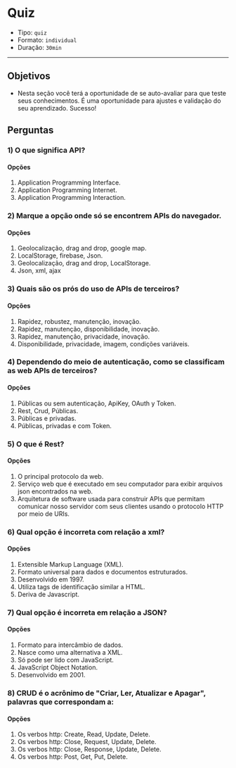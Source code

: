 # Quiz

- Tipo: `quiz`
- Formato: `individual`
- Duração: `30min`

***

## Objetivos

- Nesta seção você terá a oportunidade de se auto-avaliar para que teste seus
  conhecimentos. É uma oportunidade para ajustes e validação do seu aprendizado.
  Sucesso!

## Perguntas

### 1) O que significa API?

#### Opções

1. Application Programming Interface.
2. Application Programming Internet.
3. Application Programming Interaction.

<solution style="display:none;">1</solution>

### 2) Marque a opção onde só se encontrem APIs do navegador.

#### Opções

1. Geolocalização, drag and drop, google map.
2. LocalStorage, firebase, Json.
3. Geolocalização, drag and drop, LocalStorage.
4. Json, xml, ajax

<solution style="display:none;">3</solution>

### 3) Quais são os prós do uso de APIs de terceiros?

#### Opções

1. Rapidez, robustez, manutenção, inovação.
2. Rapidez, manutenção, disponibilidade, inovação.
3. Rapidez, manutenção, privacidade, inovação.
4. Disponibilidade, privacidade, imagem, condições variáveis.

<solution style="display:none;">1</solution>

### 4) Dependendo do meio de autenticação, como se classificam as web APIs de terceiros?

#### Opções

1. Públicas ou sem autenticação, ApiKey, OAuth y Token.
2. Rest, Crud, Públicas.
3. Públicas e privadas.
4. Públicas, privadas e com Token.

<solution style="display:none;">1</solution>

### 5) O que é Rest?

#### Opções

1. O principal protocolo da web.
2. Serviço web que é executado em seu computador para exibir arquivos json
   encontrados na web.
3. Arquitetura de software usada para construir APIs que permitam comunicar
   nosso servidor com seus clientes usando o protocolo HTTP por meio de URIs.

<solution style="display:none;">3</solution>

### 6) Qual opção é incorreta com relação a xml?

#### Opções

1. Extensible Markup Language (XML).
2. Formato universal para dados e documentos estruturados.
3. Desenvolvido em 1997.
4. Utiliza tags de identificação similar a HTML.
5. Deriva de Javascript.

<solution style="display:none;">5</solution>

### 7) Qual opção é incorreta em relação a JSON?

#### Opções

1. Formato para intercâmbio de dados.
2. Nasce como uma alternativa a XML.
3. Só pode ser lido com JavaScript.
4. JavaScript Object Notation.
5. Desenvolvido em 2001.

<solution style="display:none;">3</solution>

### 8) CRUD é o acrônimo de "Criar, Ler, Atualizar e Apagar", palavras que correspondam a:

#### Opções

1. Os verbos http: Create, Read, Update, Delete.
2. Os verbos http: Close, Request, Update, Delete.
3. Os verbos http: Close, Response, Update, Delete.
4. Os verbos http: Post, Get, Put, Delete.

<solution style="display:none;">4</solution>
